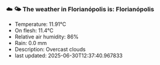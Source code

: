 ### ☁️ 🌤️  The weather in Florianópolis is: Florianópolis

- Temperature: 11.91°C
- On flesh: 11.4°C
- Relative air humidity: 86%
- Rain: 0.0 mm
- Description: Overcast clouds
- last updated: 2025-06-30T12:37:40.967833
